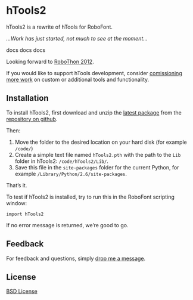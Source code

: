 hTools2
=======

hTools2 is a rewrite of hTools for RoboFont.

*...Work has just started, not much to see at the moment...*

docs docs docs

Looking forward to [RoboThon 2012](http://twitter.com/#!/robothonconf).

If you would like to support hTools development, consider [comissioning more work](mailto:gustavo@hipertipo.com?subject=custom-scripts-and-tools) on custom or additional tools and functionality.


Installation
------------

To install hTools2, first download and unzip the [latest package](https://github.com/gferreira/hTools2/zipball/master) from the [repository on github](https://github.com/gferreira/hTools2).

Then:

1. Move the folder to the desired location on your hard disk (for example `/code/`)
2. Create a simple text file named `hTools2.pth` with the path to the `Lib` folder in hTools2: `/code/hTools2/Lib/`.
3. Save this file in the `site-packages` folder for the current Python, for example `/Library/Python/2.6/site-packages`.

That’s it.

To test if hTools2 is installed, try to run this in the RoboFont scripting window:

    import hTools2
    
If no error message is returned, we’re good to go.


Feedback
--------

For feedback and questions, simply [drop me a message](mailto:gustavo@hipertipo.com).


License
-------

[BSD License](http://www.opensource.org/licenses/bsd-license.php)

